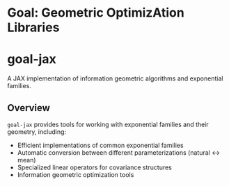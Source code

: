# Goal: Geometric OptimizAtion Libraries

# goal-jax

A JAX implementation of information geometric algorithms and exponential families.

## Overview

`goal-jax` provides tools for working with exponential families and their geometry, including:

* Efficient implementations of common exponential families
* Automatic conversion between different parameterizations (natural ↔ mean)
* Specialized linear operators for covariance structures
* Information geometric optimization tools


